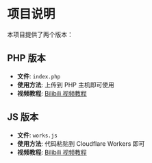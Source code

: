# 项目说明

本项目提供了两个版本：

## PHP 版本

- **文件**: `index.php`
- **使用方法**: 上传到 PHP 主机即可使用
- **视频教程**: [Bilibili 视频教程](https://www.bilibili.com/video/BV1qc411q71i/)

## JS 版本

- **文件**: `works.js`
- **使用方法**: 代码粘贴到 Cloudflare Workers 即可
- **视频教程**: [Bilibili 视频教程](https://www.bilibili.com/video/BV1Qb4y1K7JV/)
